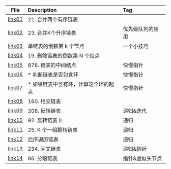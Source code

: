 | File | Description | Tag |
| :----:| :---- | :---- |
| [link01](./link01.py) | 21. 合并两个有序链表 |  |
| [link02](./link02.py) | 23. 合并K个升序链表 | 优先级队列的应用 |
| [link03](./link03.py) | 单链表的倒数第 k 个节点 | 一个小技巧 |
| [link04](./link04.py) | 19. 删除链表的倒数第 N 个结点 |  |
| [link05](./link05.py) | 876. 链表的中间结点 | 快慢指针 |
| [link06](./link06.py) | * 判断链表是否包含环 | 快慢指针 |
| [link07](./link07.py) | * 如果链表中含有环，计算这个环的起点 | 快慢指针 |
| [link08](./link08.py) | 160. 相交链表 |  |
| [link09](./link09.py) | 206. 反转链表 | 递归&迭代  |
| [link10](./link10.py) | 92. 反转链表 II | 递归 |
| [link11](./link11.py) | 25. K 个一组翻转链表 | 递归 |
| [link12](./link12.py) | 后序遍历链表 | 递归 |
| [link13](./link13.py) | 234. 回文链表 | 递归&指针 |
| [link14](./link14.py) | 86. 分隔链表 | 指针&虚拟头节点 |











